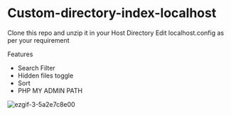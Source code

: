 # Custom-directory-index-localhost

Clone this repo and unzip it in your Host Directory
Edit localhost.config as per your requirement


Features 
 - Search Filter 
 - Hidden files toggle  
 - Sort
 - PHP MY ADMIN PATH

![ezgif-3-5a2e7c8e00](https://user-images.githubusercontent.com/83803180/169139352-affc523d-6eec-43da-99ed-4407d9355d96.gif)
